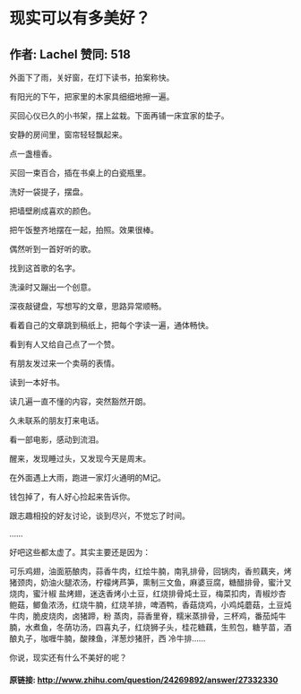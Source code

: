 # 现实可以有多美好？
## 作者: Lachel  赞同: 518
外面下了雨，关好窗，在灯下读书，拍案称快。  
  
有阳光的下午，把家里的木家具细细地擦一遍。  
  
买回心仪已久的小书架，摆上盆栽。下面再铺一床宜家的垫子。  
  
安静的房间里，窗帘轻轻飘起来。  
  
点一盏檀香。  
  
买回一束百合，插在书桌上的白瓷瓶里。  
  
洗好一袋提子，摆盘。  
  
把墙壁刷成喜欢的颜色。  
  
把午饭整齐地摆在一起，拍照。效果很棒。  
  
偶然听到一首好听的歌。  
  
找到这首歌的名字。  
  
洗澡时又蹦出一个创意。  
  
深夜敲键盘，写想写的文章，思路异常顺畅。  
  
看着自己的文章跳到稿纸上，把每个字读一遍，通体畅快。  
  
看到有人又给自己点了一个赞。  
  
有朋友发过来一个卖萌的表情。  
  
读到一本好书。  
  
读几遍一直不懂的内容，突然豁然开朗。  
  
久未联系的朋友打来电话。  
  
看一部电影，感动到流泪。  
  
醒来，发现睡过头，又发现今天是周末。  
  
在外面遇上大雨，跑进一家灯火通明的M记。  
  
钱包掉了，有人好心捡起来告诉你。  
  
跟志趣相投的好友讨论，谈到尽兴，不觉忘了时间。  
  
……  
  
好吧这些都太虚了。其实主要还是因为：  
  
可乐鸡翅，油面筋酿肉，蒜香牛肉，红烩牛腩，南乳排骨，回锅肉，香煎藕夹，烤猪颈肉，奶油火腿浓汤，柠檬烤芦笋，熏制三文鱼，麻婆豆腐，糖醋排骨，蜜汁叉烧肉，蜜汁椒
盐烤翅，迷迭香烤小土豆，红烧排骨炖土豆，梅菜扣肉，青椒炒杏鲍菇，鲫鱼浓汤，红烧牛腩，红烧羊排，啤酒鸭，香菇烧鸡，小鸡炖蘑菇，土豆炖牛肉，脆皮烧肉，卤猪蹄，粉
蒸肉，蒜香里脊，糯米蒸排骨，三杯鸡，番茄炖牛腩，水煮鱼，冬荫功汤，四喜丸子，红烧狮子头，桂花糖藕，生煎包，糖芋苗，酒酿丸子，咖喱牛腩，酸辣鱼，洋葱炒猪肝，西
冷牛排……  
  
你说，现实还有什么不美好的呢？

#### 原链接: http://www.zhihu.com/question/24269892/answer/27332330